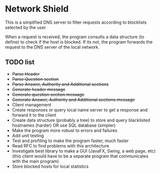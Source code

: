 # Network Shield

This is a simplified DNS server to filter requests according to blocklists selected by the user.

When a request is received, the program consults a data structure (to define) to check if the host is blocked. If its not, the program forwards the request to the DNS server of the local network.

## TODO list

 - ~~Parse Header~~
 - ~~Parse Question section~~
 - ~~Parse Answer, Authority and Additional sections~~
 - ~~Generate header message~~
 - ~~Generate question section message~~
 - ~~Generate Answer, Authority and Additional sections message~~
 - Client management
 - Create responses or query local name server to get a response and forward it to the client
 - Create data structure (probably a tree) to store and query blacklisted hostnames (harder) OR use SQL database (simpler)
 - Make the program more robust to errors and failures
 - Add unit testing
 - Test and profiling to make the program faster, much faster
 - Read RFC to find problems with this architecture
 - Investigate best library to make a GUI (JavaFX, Swing, a web page, etc) (this client would have to be a separate program that communicates with the main program)
 - Store blocked hosts for local statistics
